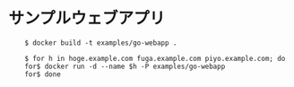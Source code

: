 # サンプルウェブアプリ

        $ docker build -t examples/go-webapp .

        $ for h in hoge.example.com fuga.example.com piyo.example.com; do
        for$ docker run -d --name $h -P examples/go-webapp
        for$ done

